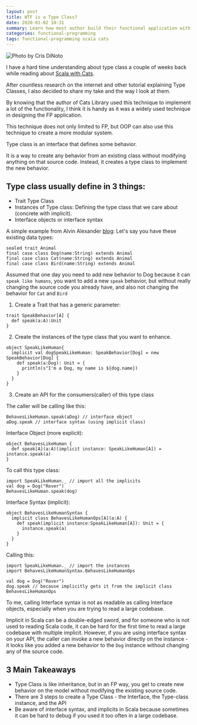 ```yaml
---
layout: post
title: WTF is a Type Class?
date: 2020-01-02 10:31
summary: Learn how most author build their functional application with this technique
categories: functional-programming 
tags: functional-programming scala cats
---
```


![Photo by Cris DiNoto](https://images.unsplash.com/photo-1500856311637-fc0249e33e4c?ixlib=rb-1.2.1&ixid=eyJhcHBfaWQiOjEyMDd9&auto=format&fit=crop&w=1350&q=80)

I have a hard time understanding about type class a couple of weeks back while reading about <a href="https://books.underscore.io/scala-with-cats/scala-with-cats.pdf" target="_blank">Scala with Cats</a>. 

After countless research on the internet and other tutorial explaining Type Classes, I also decided to share my take and the way I look at them.

By knowing that the author of Cats Library used this technique to implement a lot of the functionality, I think it is handy as it was a widely used technique in designing the FP application. 

This technique does not only limited to FP, but OOP can also use this technique to create a more modular system.

Type class is an interface that defines some behavior. 

It is a way to create any behavior from an existing class without modifying anything on that source code. Instead, it creates a type class to implement the new behavior.


## Type class usually define in 3 things:
  - Trait Type Class
  - Instances of Type class: Defining the type class that we care about (concrete with implicit).
  - Interface objects or interface syntax

A simple example from Alvin Alexander <a href="https://alvinalexander.com/scala/fp-book/type-classes-101-introduction" target="_blank">blog</a>:
Let's say you have these existing data types:
```
sealed trait Animal
final case class Dog(name:String) extends Animal
final case class Cat(name:String) extends Animal
final case class Bird(name:String) extends Animal
```

Assumed that one day you need to add new behavior to Dog because it can `speak like humans`, you want to add a new `speak` behavior, but without really changing the source code you already have, and also not changing the behavior for `Cat` and `Bird`

1. Create a Trait that has a generic parameter:
```
trait SpeakBehavior[A] {
  def speak(a:A):Unit
}
```

2. Create the instances of the type class that you want to enhance.
```
object SpeakLikeHuman{
  implicit val dogSpeakLikeHuman: SpeakBehavior[Dog] = new SpeakBehavior[Dog] {
    def speak(a:Dog): Unit = {
      println(s"I'm a Dog, my name is ${dog.name})
    }
  }
}
```


3. Create an API for the consumers(caller) of this type class 

The caller will be calling like this:
```
BehavesLikeHuman.speak(aDog) // interface object
aDog.speak // interface syntax (using implicit class)
```

Interface Object (more explicit):
```
object BehavesLikeHuman {
  def speak[A](a:A)(implicit instance: SpeakLikeHuman[A]) = instance.speak(a)
}
```
To call this type class:
```
import SpeakLikeHuman._ // import all the implicits
val dog = Dog("Rover")
BehavesLikeHuman.speak(dog)
```

Interface Syntax (implicit):
```
object BehavesLikeHumanSyntax {
  implicit class BehavesLikeHumanOps[A](a:A) {
    def speak(implicit instance:SpeakLikeHuman[A]): Unit = {
      instance.speak(a)
    }
  }
}
```

Calling this:
```
import SpeakLikeHuman._ // import the instances
import BehavesLikeHumanSyntax.BehavesLikeHumanOps

val dog = Dog("Rover")
dog.speak // because implicitly gets it from the implicit class BehavesLikeHumanOps
```

To me, calling Interface syntax is not as readable as calling Interface objects, especially when you are trying to read a large codebase. 

Implicit in Scala can be a double-edged sword, and for someone who is not used to reading Scala code, it can be hard for the first time to read a large codebase with multiple implicit. However, if you are using interface syntax on your API, the caller can invoke a new behavior directly on the instance - it looks like you added a new behavior to the `Dog` instance without changing any of the source code.

## 3 Main Takeaways
- Type Class is like inheritance, but in an FP way, you get to create new behavior on the model without modifying the existing source code.
- There are 3 steps to create a Type Class - the Interface, the Type-class instance, and the API
- Be aware of interface syntax, and implicits in Scala because sometimes it can be hard to debug if you used it too often in a large codebase.
